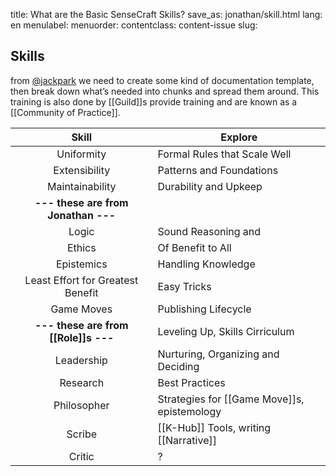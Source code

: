 title: What are the Basic SenseCraft Skills?
save_as: jonathan/skill.html
lang: en
menulabel:
menuorder:
contentclass: content-issue
slug:

## Skills
from [@jackpark](https://topicquests.slack.com/team/U6M625477) we need to create some kind of documentation template, then break down what’s needed into chunks and spread them around. This training is also done by [[Guild]]s provide training and are known as a [[Community of Practice]].

Skill | Explore
:---:|---
Uniformity | Formal Rules that Scale Well
Extensibility | Patterns and Foundations
Maintainability | Durability and Upkeep
**--- these are from Jonathan ---** | 
Logic | Sound Reasoning and 
Ethics | Of Benefit to All
Epistemics | Handling Knowledge
Least Effort for Greatest Benefit | Easy Tricks
Game Moves | Publishing Lifecycle
**--- these are from [[Role]]s ---** | Leveling Up, Skills Cirriculum
Leadership | Nurturing, Organizing and Deciding
Research | Best Practices
Philosopher | Strategies for [[Game Move]]s, epistemology
Scribe | [[K-Hub]] Tools, writing [[Narrative]]
Critic | ?
